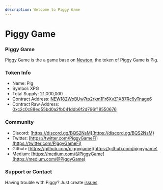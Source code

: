 ```yaml
---
description: Welcome to Piggy Game
---
```


# Piggy Game

### Piggy Game

Piggy Game is the a game base on [Newton](https://www.newtonproject.org), the token of Piggy Game is Pig.

### Token Info

* Name: Pig
* Symbol: XPG
* Total Supply: 21,000,000
* Contract Address: [NEW182WoBUw7tp2rkm1Fr6XvZ1X87Rc9yTnage6](https://explorer.newtonproject.org/token/NEW182WoBUw7tp2rkm1Fr6XvZ1X87Rc9yTnage6)
* Contract Raw Address: [0xc2c0c88ed55bd0a2fb041ddb6f2d796f18550676](https://explorer.newtonproject.org/token/NEW182WoBUw7tp2rkm1Fr6XvZ1X87Rc9yTnage6)

### **Community**

* Discord: [https://discord.gg/BQS2NsM](https://discord.gg/BQS2NsM)
* Twitter: [https://twitter.com/PiggyGameFi](https://twitter.com/PiggyGameFi)
* Github: [https://github.com/piggygame](https://github.com/piggygame)
* Medium: [https://medium.com/@PiggyGame](https://medium.com/@PiggyGame)

### Support or Contact

Having trouble with Piggy? Just create [issues](https://github.com/PiggyGame/piggygame.github.io/issues/new).



